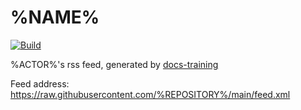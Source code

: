 # %NAME%

[![Build](https://github.com/%REPOSITORY%/actions/workflows/generate.yml/badge.svg)](https://github.com/%REPOSITORY%/actions/workflows/generate.yml)

%ACTOR%'s rss feed, generated by [docs-training](https://github.com/91go/docs-training)

Feed address: https://raw.githubusercontent.com/%REPOSITORY%/main/feed.xml
